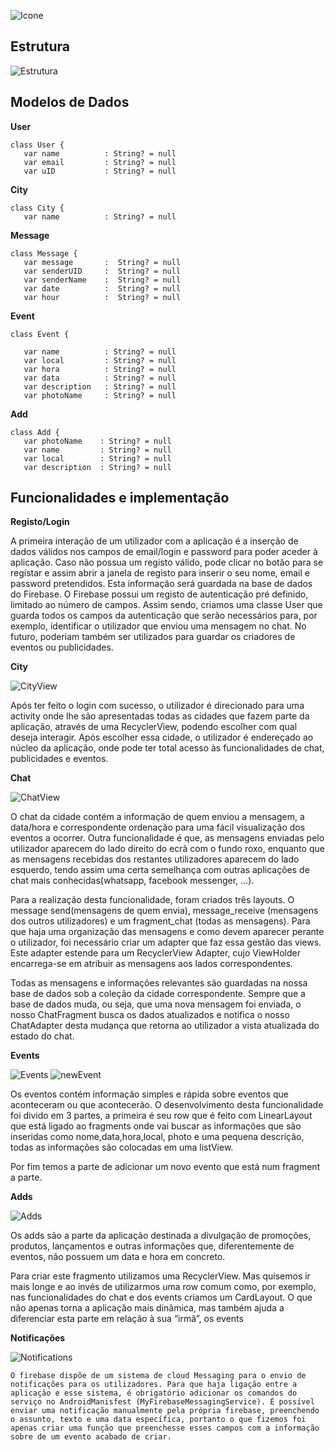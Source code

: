 ![Icone](https://github.com/ECMiraldo/TownBoard2/blob/main/icon.png?raw=true)




## Estrutura 
![Estrutura](https://github.com/ECMiraldo/TownBoard2/blob/main/estrutura.png?raw=true)




## Modelos de Dados
**User**
```
class User {
   var name          : String? = null
   var email         : String? = null
   var uID           : String? = null
```

**City**
```
class City {
   var name          : String? = null
```


**Message**
```
class Message {
   var message       :  String? = null
   var senderUID     :  String? = null
   var senderName    :  String? = null
   var date          :  String? = null
   var hour          :  String? = null
```

**Event**
```
class Event {

   var name          : String? = null
   var local         : String? = null
   var hora          : String? = null
   var data          : String? = null
   var description   : String? = null
   var photoName     : String? = null
```

**Add**
```
class Add {
   var photoName    : String? = null
   var name         : String? = null
   var local        : String? = null
   var description  : String? = null
```


























## Funcionalidades e implementação

**Registo/Login**


A primeira interação de um utilizador com a aplicação é a inserção de dados válidos nos campos de email/login e password para poder aceder à aplicação. Caso não possua um registo válido, pode clicar no botão para se registar e assim abrir a janela de registo para inserir o seu nome, email e password pretendidos. Esta informação será guardada na base de dados do Firebase. 
O Firebase possui um registo de autenticação pré definido, limitado ao número de campos. Assim sendo, criamos uma classe User que guarda todos os campos da autenticação que serão necessários para, por exemplo, identificar o utilizador que enviou uma mensagem no chat. No futuro, poderiam também ser utilizados para guardar os criadores de eventos ou publicidades.


**City**

![CityView](https://github.com/ECMiraldo/TownBoard2/blob/main/CityView.png?raw=true)
		
Após ter feito o login com sucesso, o utilizador é direcionado para uma activity onde lhe são apresentadas todas as cidades que fazem parte da aplicação, através de uma RecyclerView, podendo escolher com qual deseja interagir. Após escolher essa cidade, o utilizador é endereçado ao núcleo da aplicação, onde pode ter total acesso às funcionalidades de chat, publicidades e eventos.


**Chat** 

![ChatView](https://github.com/ECMiraldo/TownBoard2/blob/main/Chat.png?raw=true)

O chat da cidade contém a informação de quem enviou a mensagem, a data/hora e correspondente ordenação para uma fácil visualização dos eventos a ocorrer. Outra funcionalidade é que, as mensagens enviadas pelo utilizador aparecem do lado direito do ecrã com o fundo roxo, enquanto que as mensagens recebidas dos restantes utilizadores aparecem do lado esquerdo, tendo assim uma certa semelhança com outras aplicações de chat mais conhecidas(whatsapp, facebook messenger, …).

Para a realização desta funcionalidade, foram criados três layouts. O message send(mensagens de quem envia), message_receive (mensagens dos outros utilizadores) e um fragment_chat (todas as mensagens). Para que haja uma organização das mensagens e como devem aparecer perante o utilizador, foi necessário criar um adapter que faz essa gestão das views. Este adapter estende para um RecyclerView Adapter, cujo ViewHolder encarrega-se em atribuir as mensagens aos lados correspondentes. 

Todas as mensagens e informações relevantes são guardadas na nossa base de dados sob a coleção da cidade correspondente. 
Sempre que a base de dados muda, ou seja, que uma nova mensagem foi enviada, o nosso ChatFragment busca os dados atualizados e notifica o nosso ChatAdapter desta mudança que retorna ao utilizador a vista atualizada do estado do chat.


**Events**

![Events](https://github.com/ECMiraldo/TownBoard2/blob/main/events.png?raw=true) ![newEvent](https://github.com/ECMiraldo/TownBoard2/blob/main/eventAdd.png?raw=true)

 
Os eventos contém informação simples e rápida sobre eventos que aconteceram ou que acontecerão. O desenvolvimento desta funcionalidade foi divido em 3 partes, a primeira é seu row que é feito com LinearLayout que está ligado ao fragments onde vai buscar as informações que são inseridas como nome,data,hora,local, photo e uma pequena descrição, todas as informações são colocadas em uma listView. 

Por fim temos a parte de adicionar um novo evento que está num fragment a parte. 

**Adds**

![Adds](https://github.com/ECMiraldo/TownBoard2/blob/main/adds.png?raw=true)

Os adds são a parte da aplicação destinada a divulgação de promoções, produtos, lançamentos e outras informações que, diferentemente de eventos, não possuem um data e hora em concreto.

Para criar este fragmento utilizamos uma RecyclerView. Mas quisemos ir mais longe e ao invés de utilizarmos uma row comum como, por exemplo, nas funcionalidades do chat e dos events criamos um CardLayout. O que não apenas torna a aplicação mais dinâmica, mas também ajuda a diferenciar esta parte em relação à sua “irmã”, os events


**Notificações**

![Notifications](https://github.com/ECMiraldo/TownBoard2/blob/main/notifications.png?raw=true)

	O firebase dispõe de um sistema de cloud Messaging para o envio de notificações para os utilizadores. Para que haja ligação entre a aplicação e esse sistema, é obrigatório adicionar os comandos do serviço no AndroidManisfest (MyFirebaseMessagingService). É possível enviar uma notificação manualmente pela própria firebase, preenchendo o assunto, texto e uma data específica, portanto o que fizemos foi apenas criar uma função que preenchesse esses campos com a informação sobre de um evento acabado de criar. 






